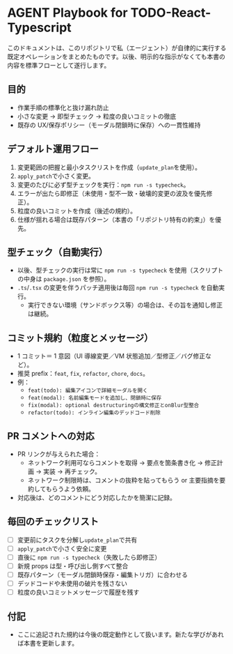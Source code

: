 # AGENT Playbook for TODO-React-Typescript

このドキュメントは、このリポジトリで私（エージェント）が自律的に実行する既定オペレーションをまとめたものです。以後、明示的な指示がなくても本書の内容を標準フローとして遂行します。

## 目的

- 作業手順の標準化と抜け漏れ防止
- 小さな変更 → 即型チェック → 粒度の良いコミットの徹底
- 既存の UX/保存ポリシー（モーダル閉鎖時に保存）への一貫性維持

## デフォルト運用フロー

1. 変更範囲の把握と最小タスクリストを作成（`update_plan`を使用）。
2. `apply_patch`で小さく変更。
3. 変更のたびに必ず型チェックを実行：`npm run -s typecheck`。
4. エラーが出たら即修正（未使用・型不一致・破壊的変更の波及を優先修正）。
5. 粒度の良いコミットを作成（後述の規約）。
6. 仕様が揺れる場合は既存パターン（本書の「リポジトリ特有の約束」）を優先。

## 型チェック（自動実行）

- 以後、型チェックの実行は常に `npm run -s typecheck` を使用（スクリプトの中身は `package.json` を参照）。
- `.ts`/`.tsx` の変更を伴うパッチ適用後は毎回 `npm run -s typecheck` を自動実行。
  - 実行できない環境（サンドボックス等）の場合は、その旨を通知し修正は継続。

## コミット規約（粒度とメッセージ）

- 1 コミット＝ 1 意図（UI 導線変更／VM 状態追加／型修正／バグ修正など）。
- 推奨 prefix：`feat`, `fix`, `refactor`, `chore`, `docs`。
- 例：
  - `feat(todo): 編集アイコンで詳細モーダルを開く`
  - `feat(modal): 名前編集モードを追加し、閉鎖時に保存`
  - `fix(modal): optional destructuringの構文修正とonBlur型整合`
  - `refactor(todo): インライン編集のデッドコード削除`

## PR コメントへの対応

- PR リンクが与えられた場合：
  - ネットワーク利用可ならコメントを取得 → 要点を箇条書き化 → 修正計画 → 実装 → 再チェック。
  - ネットワーク制限時は、コメントの抜粋を貼ってもらう or 主要指摘を要約してもらうよう依頼。
- 対応後は、どのコメントにどう対応したかを簡潔に記録。

## 毎回のチェックリスト

- [ ] 変更前にタスクを分解し`update_plan`で共有
- [ ] `apply_patch`で小さく安全に変更
- [ ] 直後に `npm run -s typecheck`（失敗したら即修正）
- [ ] 新規 props は型・呼び出し側すべて整合
- [ ] 既存パターン（モーダル閉鎖時保存・編集トリガ）に合わせる
- [ ] デッドコードや未使用の破片を残さない
- [ ] 粒度の良いコミットメッセージで履歴を残す

## 付記

- ここに追記された規約は今後の既定動作として扱います。新たな学びがあれば本書を更新します。

